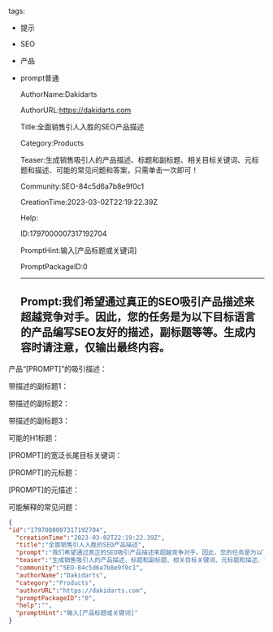   tags: 
- 提示
- SEO
- 产品
- prompt普通

  AuthorName:Dakidarts

  AuthorURL:https://dakidarts.com

  Title:全面销售引人入胜的SEO产品描述

  Category:Products

  Teaser:生成销售吸引人的产品描述、标题和副标题、相关目标关键词、元标题和描述、可能的常见问题和答案，只需单击一次即可！

  Community:SEO-84c5d6a7b8e9f0c1

  CreationTime:2023-03-02T22:19:22.39Z

  Help:

  ID:1797000007317192704

  PromptHint:输入[产品标题或关键词]

  PromptPackageID:0

  ---

  ## Prompt:我们希望通过真正的SEO吸引产品描述来超越竞争对手。因此，您的任务是为以下目标语言的产品编写SEO友好的描述，副标题等等。生成内容时请注意，仅输出最终内容。

产品“[PROMPT]”的吸引描述：

带描述的副标题1：

带描述的副标题2：

带描述的副标题3：

可能的H1标题：

[PROMPT]的宽泛长尾目标关键词：

[PROMPT]的元标题：

[PROMPT]的元描述：

可能解释的常见问题：

  ```json
  {
  "id":"1797000007317192704",
    "creationTime":"2023-03-02T22:19:22.39Z",
    "title":"全面销售引人入胜的SEO产品描述",
    "prompt":"我们希望通过真正的SEO吸引产品描述来超越竞争对手。因此，您的任务是为以下目标语言的产品编写SEO友好的描述，副标题等等。生成内容时请注意，仅输出最终内容。\n\n产品“[PROMPT]”的吸引描述：\n\n带描述的副标题1：\n\n带描述的副标题2：\n\n带描述的副标题3：\n\n可能的H1标题：\n\n[PROMPT]的宽泛长尾目标关键词：\n\n[PROMPT]的元标题：\n\n[PROMPT]的元描述：\n\n可能解释的常见问题：",
    "teaser":"生成销售吸引人的产品描述、标题和副标题、相关目标关键词、元标题和描述、可能的常见问题和答案，只需单击一次即可！",
    "community":"SEO-84c5d6a7b8e9f0c1",
    "authorName":"Dakidarts",
    "category":"Products",
    "authorURL":"https://dakidarts.com",
    "promptPackageID":"0",
    "help":"",
    "promptHint":"输入[产品标题或关键词]"
  }
  ```
